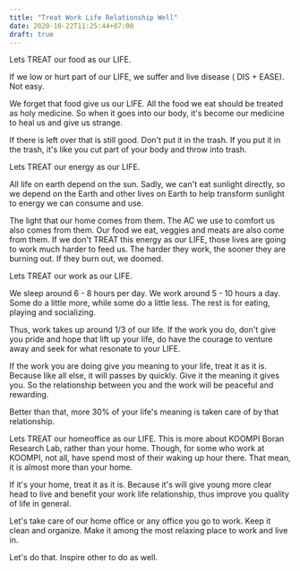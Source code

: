 ```yaml
---
title: "Treat Work Life Relationship Well"
date: 2020-10-22T11:25:44+07:00
draft: true
---
```


Lets TREAT our food as our LIFE.

If we low or hurt part of our LIFE, we suffer and live disease ( DIS + EASE). Not easy.

We forget that food give us our LIFE. All the food we eat should be treated as holy medicine. So when it goes into our body, it's become our medicine to heal us and give us strange.

If there is left over that is still good. Don't put it in the trash. If  you put it in the trash, it's like you cut part of your body and throw into trash.

Lets TREAT our energy as our LIFE.

All life on earth depend on the sun. Sadly, we can't eat sunlight directly, so we depend on the Earth and other lives on Earth to help transform sunlight to energy we can consume and use. 

The light that our home comes from them. The AC we use to comfort us also comes from them. Our food we eat, veggies and meats are also come from them. If we don't TREAT this energy as our LIFE, those lives are going to work much harder to feed us. The harder they work, the sooner they are burning out. If they burn out, we doomed.

Lets TREAT our work as our LIFE.

We sleep around 6 - 8 hours per day. We work around 5 - 10 hours a day. Some do a little more, while some do a little less. The rest is for eating, playing and socializing.

Thus, work takes up around 1/3 of our life. If the work you do, don't give you pride and hope that lift up your life, do have the courage to venture away and seek for what resonate to your LIFE. 

If the work you are doing give you meaning to your life, treat it as it is. Because like all else, it will passes by quickly. Give it the meaning it gives you. So the relationship between you and the work will be peaceful and rewarding. 

Better than that, more 30% of your life's meaning is taken care of by that relationship.

Lets TREAT our homeoffice as our LIFE.
This is more about KOOMPI Boran Research Lab, rather than your home. Though, for some who work at KOOMPI, not all, have spend most of their waking up hour there. That mean, it is almost more than your home. 

If it's your home, treat it as it is. Because it's will give young more clear head to live and benefit your work life relationship, thus improve you quality of life in general. 

Let's take care of our home office or any office you go to work. Keep it clean and organize. Make it among the most relaxing place to work and live in. 

Let's do that. Inspire other to do as well.